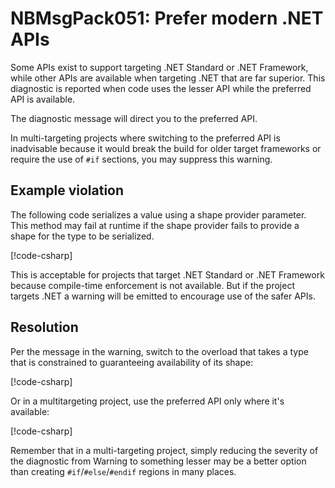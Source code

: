 # NBMsgPack051: Prefer modern .NET APIs

Some APIs exist to support targeting .NET Standard or .NET Framework, while other APIs are available when targeting .NET that are far superior.
This diagnostic is reported when code uses the lesser API while the preferred API is available.

The diagnostic message will direct you to the preferred API.

In multi-targeting projects where switching to the preferred API is inadvisable because it would break the build for older target frameworks or require the use of `#if` sections, you may suppress this warning.

## Example violation

The following code serializes a value using a shape provider parameter.
This method may fail at runtime if the shape provider fails to provide a shape for the type to be serialized.

[!code-csharp[](../../samples/AnalyzerDocs/NBMsgPack051.cs#Defective)]

This is acceptable for projects that target .NET Standard or .NET Framework because compile-time enforcement is not available.
But if the project targets .NET a warning will be emitted to encourage use of the safer APIs.

## Resolution

Per the message in the warning, switch to the overload that takes a type that is constrained to guaranteeing availability of its shape:

[!code-csharp[](../../samples/AnalyzerDocs/NBMsgPack051.cs#SwitchFix)]

Or in a multitargeting project, use the preferred API only where it's available:

[!code-csharp[](../../samples/AnalyzerDocs/NBMsgPack051.cs#MultiTargetingFix)]

Remember that in a multi-targeting project, simply reducing the severity of the diagnostic from Warning to something lesser
may be a better option than creating `#if`/`#else`/`#endif` regions in many places.
